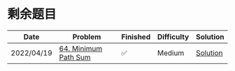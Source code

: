 # 剩余题目
| Date       | Problem                                                                 | Finished | Difficulty | Solution                                 |
|------------|-------------------------------------------------------------------------|----------|------------|------------------------------------------|
| 2022/04/19 | [64. Minimum Path Sum](https://leetcode.com/problems/minimum-path-sum/) | ✅        | Medium     | [Solution](./src/hot100/MinPathSum.java) |
